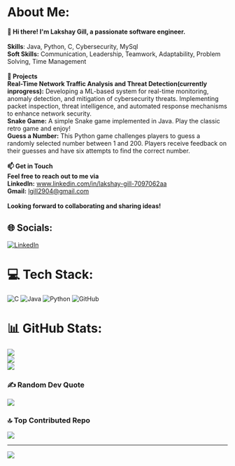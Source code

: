 #  About Me:
<b>👋 Hi there! I'm Lakshay Gill, a passionate software engineer.</b><br><br> <b>Skills</b>: Java, Python, C, Cybersecurity, MySql<br><b>Soft Skills:</b> Communication, Leadership, Teamwork, Adaptability, Problem Solving, Time Management <br><br><b>🚀 Projects</b><br><b>Real-Time Network Traffic Analysis and Threat Detection(currently inprogress):</b> Developing a ML-based system for real-time monitoring, anomaly detection, and mitigation of cybersecurity threats. Implementing packet inspection, threat intelligence, and automated response mechanisms to enhance network security.<br><b>Snake Game:</b> A simple Snake game implemented in Java. Play the classic retro game and enjoy!<br><b>Guess a Number:</b> This Python game challenges players to guess a randomly selected number between 1 and 200. Players receive feedback on their guesses and have six attempts to find the correct number.<br><br><b>📫 Get in Touch</b><br><b>Feel free to reach out to me via</b><br><b>LinkedIn:</b> www.linkedin.com/in/lakshay-gill-7097062aa<br><b>Gmail:</b> lgill2904@gmail.com<br><br><b>Looking forward to collaborating and sharing ideas!</b>


## 🌐 Socials:
[![LinkedIn](https://img.shields.io/badge/LinkedIn-%230077B5.svg?logo=linkedin&logoColor=white)](https://linkedin.com/in/www.linkedin.com/in/lakshay-gill-7097062aa) 

# 💻 Tech Stack:
![C](https://img.shields.io/badge/c-%2300599C.svg?style=for-the-badge&logo=c&logoColor=white) ![Java](https://img.shields.io/badge/java-%23ED8B00.svg?style=for-the-badge&logo=openjdk&logoColor=white) ![Python](https://img.shields.io/badge/python-3670A0?style=for-the-badge&logo=python&logoColor=ffdd54) ![GitHub](https://img.shields.io/badge/github-%23121011.svg?style=for-the-badge&logo=github&logoColor=white)
# 📊 GitHub Stats:
![](https://github-readme-stats.vercel.app/api?username=lakshay2919&theme=radical&hide_border=false&include_all_commits=true&count_private=true)<br/>
![](https://github-readme-streak-stats.herokuapp.com/?user=lakshay2919&theme=radical&hide_border=false)<br/>
![](https://github-readme-stats.vercel.app/api/top-langs/?username=lakshay2919&theme=radical&hide_border=false&include_all_commits=true&count_private=true&layout=compact)

### ✍️ Random Dev Quote
![](https://quotes-github-readme.vercel.app/api?type=horizontal&theme=radical)

### 🔝 Top Contributed Repo
![](https://github-contributor-stats.vercel.app/api?username=lakshay2919&limit=5&theme=dark&combine_all_yearly_contributions=true)

---
[![](https://visitcount.itsvg.in/api?id=lakshay2919&icon=0&color=0)](https://visitcount.itsvg.in)

<!-- Proudly created with GPRM ( https://gprm.itsvg.in ) -->
